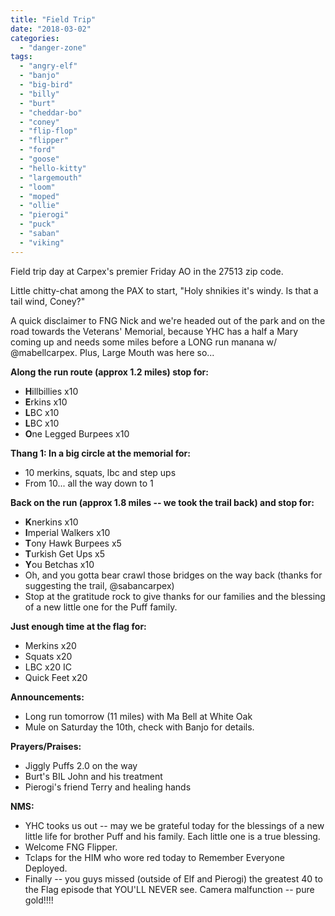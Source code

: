 ```yaml
---
title: "Field Trip"
date: "2018-03-02"
categories: 
  - "danger-zone"
tags: 
  - "angry-elf"
  - "banjo"
  - "big-bird"
  - "billy"
  - "burt"
  - "cheddar-bo"
  - "coney"
  - "flip-flop"
  - "flipper"
  - "ford"
  - "goose"
  - "hello-kitty"
  - "largemouth"
  - "loom"
  - "moped"
  - "ollie"
  - "pierogi"
  - "puck"
  - "saban"
  - "viking"
---
```


Field trip day at Carpex's premier Friday AO in the 27513 zip code.

Little chitty-chat among the PAX to start, "Holy shnikies it's windy. Is that a tail wind, Coney?"

A quick disclaimer to FNG Nick and we're headed out of the park and on the road towards the Veterans' Memorial, because YHC has a half a Mary coming up and needs some miles before a LONG run manana w/ @mabellcarpex. Plus, Large Mouth was here so...

**Along the run route (approx 1.2 miles) stop for:**

- **H**illbillies x10
- **E**rkins x10
- **L**BC x10
- **L**BC x10
- **O**ne Legged Burpees x10

**Thang 1: In a big circle at the memorial for:**

- 10 merkins, squats, lbc and step ups
- From 10... all the way down to 1

**Back on the run (approx 1.8 miles -- we took the trail back) and stop for:**

- **K**nerkins x10
- **I**mperial Walkers x10
- **T**ony Hawk Burpees x5
- **T**urkish Get Ups x5
- **Y**ou Betchas x10
- Oh, and you gotta bear crawl those bridges on the way back (thanks for suggesting the trail, @sabancarpex)
- Stop at the gratitude rock to give thanks for our families and the blessing of a new little one for the Puff family.

**Just enough time at the flag for:**

- Merkins x20
- Squats x20
- LBC x20 IC
- Quick Feet x20

**Announcements:**

- Long run tomorrow (11 miles) with Ma Bell at White Oak
- Mule on Saturday the 10th, check with Banjo for details.

**Prayers/Praises:**

- Jiggly Puffs 2.0 on the way
- Burt's BIL John and his treatment
- Pierogi's friend Terry and healing hands

**NMS:**

- YHC tooks us out -- may we be grateful today for the blessings of a new little life for brother Puff and his family. Each little one is a true blessing.
- Welcome FNG Flipper.
- Tclaps for the HIM who wore red today to Remember Everyone Deployed.
- Finally -- you guys missed (outside of Elf and Pierogi) the greatest 40 to the Flag episode that YOU'LL NEVER see. Camera malfunction -- pure gold!!!!

